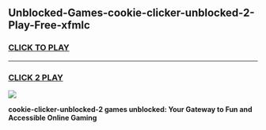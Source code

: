 
## Unblocked-Games-cookie-clicker-unblocked-2-Play-Free-xfmlc
<h3>
<a href="https://premium76.site?title=cookie-clicker-unblocked-2&ref=12A">CLICK TO PLAY</a></h3>
<hr>

<h3>
<a href="https://premium76.site?title=cookie-clicker-unblocked-2&ref=12A">CLICK 2 PLAY</a>
  
</h3>

<a href="https://premium76.site?title=cookie-clicker-unblocked-2&ref=12A"><img src="https://clearcache.store/games.png"></a>


**cookie-clicker-unblocked-2 games unblocked: Your Gateway to Fun and Accessible Online Gaming**
